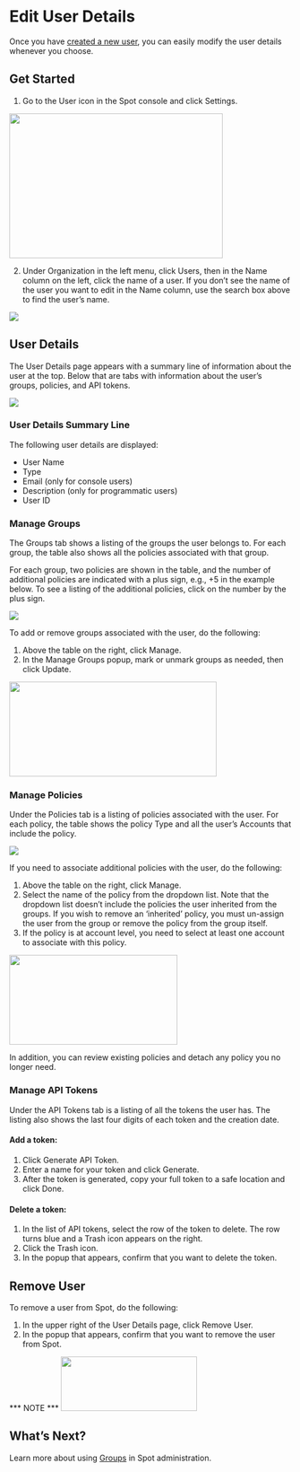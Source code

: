 # Edit User Details

Once you have [created a new user](administration/users-a/create-new-user), you can easily modify the user details whenever you choose.

## Get Started

1. Go to the User icon in the Spot console and click Settings.

<img src="/administration/_media/create-new-user-01.png" width="381" height="258" />

2. Under Organization in the left menu, click Users, then in the Name column on the left, click the name of a user. If you don’t see the name of the user you want to edit in the Name column, use the search box above to find the user’s name.

<img src="/administration/_media/edit-user-details-01.png" />

## User Details

The User Details page appears with a summary line of information about the user at the top. Below that are tabs with information about the user’s groups, policies, and API tokens.

<img src="/administration/_media/edit-user-details-02.png" />

### User Details Summary Line

The following user details are displayed:
- User Name
- Type
- Email (only for console users)
- Description (only for programmatic users)
- User ID

### Manage Groups

The Groups tab shows a listing of the groups the user belongs to. For each group, the table also shows all the policies associated with that group.

For each group, two policies are shown in the table, and the number of additional policies are indicated with a plus sign, e.g., +5 in the example below. To see a listing of the additional policies, click on the number by the plus sign.

<img src="/administration/_media/edit-user-details-03.png" />

To add or remove groups associated with the user, do the following:
1. Above the table on the right, click Manage.
2. In the Manage Groups popup, mark or unmark groups as needed, then click Update.

<img src="/administration/_media/edit-user-details-04.png" width="370" height="169" />

### Manage Policies

Under the Policies tab is a listing of policies associated with the user. For each policy, the table shows the policy Type and all the user’s Accounts that include the policy.

<img src="/administration/_media/edit-user-details-05.png" />

If you need to associate additional policies with the user, do the following:
1. Above the table on the right, click Manage.
2. Select the name of the policy from the dropdown list. Note that the dropdown list doesn’t include the policies the user inherited from the groups. If you wish to remove an ‘inherited’ policy, you must un-assign the user from the group or remove the policy from the group itself.
3. If the policy is at account level, you need to select at least one account to associate with this policy.

<img src="/administration/_media/edit-user-details-06.png" width="300" height="160" />

In addition, you can review existing policies and detach any policy you no longer need.
### Manage API Tokens

Under the API Tokens tab is a listing of all the tokens the user has. The listing also shows the last four digits of each token and the creation date.

#### Add a token:
1. Click Generate API Token.
2. Enter a name for your token and click Generate.
3. After the token is generated, copy your full token to a safe location and click Done.

#### Delete a token:
1. In the list of API tokens, select the row of the token to delete. The row turns blue and a Trash icon appears on the right.
2. Click the Trash icon.
3. In the popup that appears, confirm that you want to delete the token.

## Remove User

To remove a user from Spot, do the following:
1. In the upper right of the User Details page, click Remove User.
2. In the popup that appears, confirm that you want to remove the user from Spot.

*** NOTE ***
<img src="/administration/_media/edit-user-details-07.png" width="243" height="97" />

## What’s Next?

Learn more about using [Groups](administration/groups/) in Spot administration.
